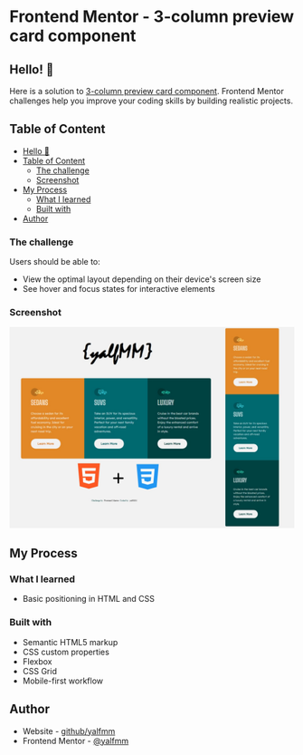# Frontend Mentor - 3-column preview card component

## Hello! 👋

Here is a solution to [3-column preview card component](https://www.frontendmentor.io/challenges/3column-preview-card-component-pH92eAR2-). Frontend Mentor challenges help you improve your coding skills by building realistic projects. 

## Table of Content
- [Hello 👋](#hello-👋)
- [Table of Content](#table-of-content)
  - [The challenge](#the-challenge)
  - [Screenshot](#screenshot)
- [My Process](#my-process)
  - [What I learned](#what-i-learned)
  - [Built with](#built-with)
- [Author](#author)


### The challenge

Users should be able to:

- View the optimal layout depending on their device's screen size
- See hover and focus states for interactive elements

### Screenshot

![Screenshot of my solution ](./thumb.jpg)

## My Process

### What I learned

- Basic positioning in HTML and CSS

### Built with

- Semantic HTML5 markup
- CSS custom properties
- Flexbox
- CSS Grid
- Mobile-first workflow

## Author

- Website - [github/yalfmm](https://github.com/yalfmm)
- Frontend Mentor - [@yalfmm](https://www.frontendmentor.io/profile/yalfmm)